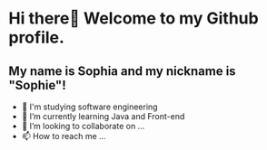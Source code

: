# Hi there👋 Welcome to my Github profile.
## My name is Sophia and my nickname is "Sophie"!
- 👀 I'm studying software engineering
- 🌱 I’m currently learning Java and Front-end
- 💞️ I’m looking to collaborate on ...
- 📫 How to reach me ...

<!---
Nellylb/Nellylb is a ✨ special ✨ repository because its `README.md` (this file) appears on your GitHub profile.
You can click the Preview link to take a look at your changes.
--->
